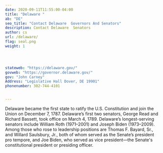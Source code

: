 ```yaml
---
date: 2020-09-11T11:55:00-04:00
title: "Delaware "
ab: "DE"
seo_title: "Contact Delaware  Governors And Senators"
description: Contact Delaware  Senators
author: cs
url: /delaware/
flag: seal.png
weight: 1




stateweb: "https://delaware.gov/"
govweb: "https://governor.delaware.gov/"
gov: "John Carney"
Address: "Legislative Hall Dover, DE 19901"
phonenumber: 302-744-4101


---
```


Delaware became the first state to ratify the U.S. Constitution and join the Union on December 7, 1787. Delaware’s first two senators, George Read and Richard Bassett, took office on March 4, 1789. Delaware’s longest-serving senators include William Roth (1971–2001) and Joseph Biden (1973–2009). Among those who rose to leadership positions are Thomas F. Bayard, Sr., and Willard Saulsbury, Jr., both of whom served as the Senate’s president pro tempore, and Joe Biden, who served as vice president—the Senate's constitutional president or presiding officer.